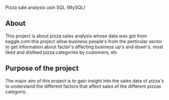 Pizza sale analysis usin SQL (MySQL)
## About
This project is about pizza sales analysis whose data was got from kaggle.com.this project allow business people's from the perticular sector to get information about factor's affecting business up's and down's, most liked and disliked pizza categories by customers, etc

## Purpose of the project
The major aim of this project is to gain insight into the sales data of pizza's to understand the different factors that affect sales of the different pizzas categoris.
